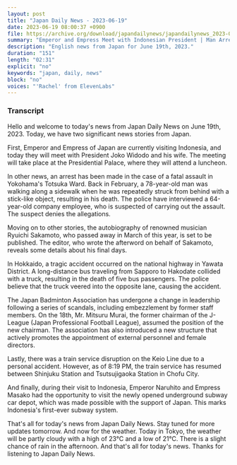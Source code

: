 ```yaml
---
layout: post
title: "Japan Daily News - 2023-06-19"
date: 2023-06-19 08:00:37 +0900
file: https://archive.org/download/japandailynews/japandailynews_2023-06-19.mp3
summary: "Emperor and Empress Meet with Indonesian President | Man Arrested for Fatal Assault in Yokohama, & more…"
description: "English news from Japan for June 19th, 2023."
duration: "151"
length: "02:31"
explicit: "no"
keywords: "japan, daily, news"
block: "no"
voices: "'Rachel' from ElevenLabs"
---
```


### Transcript

Hello and welcome to today's news from Japan Daily News on June 19th, 2023. Today, we have two significant news stories from Japan.

First, Emperor and Empress of Japan are currently visiting Indonesia, and today they will meet with President Joko Widodo and his wife. The meeting will take place at the Presidential Palace, where they will attend a luncheon.

In other news, an arrest has been made in the case of a fatal assault in Yokohama's Totsuka Ward. Back in February, a 78-year-old man was walking along a sidewalk when he was repeatedly struck from behind with a stick-like object, resulting in his death. The police have interviewed a 64-year-old company employee, who is suspected of carrying out the assault. The suspect denies the allegations.

Moving on to other stories, the autobiography of renowned musician Ryuichi Sakamoto, who passed away in March of this year, is set to be published. The editor, who wrote the afterword on behalf of Sakamoto, reveals some details about his final days.

In Hokkaido, a tragic accident occurred on the national highway in Yawata District. A long-distance bus traveling from Sapporo to Hakodate collided with a truck, resulting in the death of five bus passengers. The police believe that the truck veered into the opposite lane, causing the accident.

The Japan Badminton Association has undergone a change in leadership following a series of scandals, including embezzlement by former staff members. On the 18th, Mr. Mitsuru Murai, the former chairman of the J-League (Japan Professional Football League), assumed the position of the new chairman. The association has also introduced a new structure that actively promotes the appointment of external personnel and female directors.

Lastly, there was a train service disruption on the Keio Line due to a personal accident. However, as of 8:19 PM, the train service has resumed between Shinjuku Station and Tsutsujigaoka Station in Chofu City.

And finally, during their visit to Indonesia, Emperor Naruhito and Empress Masako had the opportunity to visit the newly opened underground subway car depot, which was made possible with the support of Japan. This marks Indonesia's first-ever subway system.

That's all for today's news from Japan Daily News. Stay tuned for more updates tomorrow. And now for the weather. Today in Tokyo, the weather will be partly cloudy with a high of 23°C and a low of 21°C. There is a slight chance of rain in the afternoon.  And that's all for today's news. Thanks for listening to Japan Daily News.
